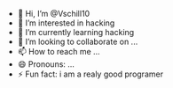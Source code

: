 - 👋 Hi, I’m @Vschill10
- 👀 I’m interested in hacking
- 🌱 I’m currently learning hacking
- 💞️ I’m looking to collaborate on ...
- 📫 How to reach me ...
- 😄 Pronouns: ...
- ⚡ Fun fact: i am a realy good programer

<!---
Vschill10/Vschill10 is a ✨ special ✨ repository because its `README.md` (this file) appears on your GitHub profile.
You can click the Preview link to take a look at your changes.
--->
